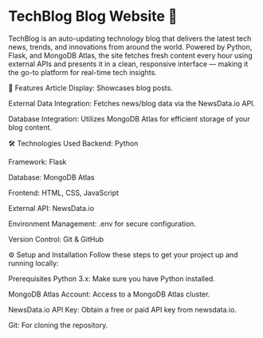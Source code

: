 # TechBlog Blog Website 📝
TechBlog is an auto-updating technology blog that delivers the latest tech news, trends, and innovations from around the world. Powered by Python, Flask, and MongoDB Atlas, the site fetches fresh content every hour using external APIs and presents it in a clean, responsive interface — making it the go-to platform for real-time tech insights.

🚀 Features
Article Display: Showcases blog posts.

External Data Integration: Fetches news/blog data via the NewsData.io API.

Database Integration: Utilizes MongoDB Atlas for efficient storage of your blog content.

🛠️ Technologies Used
Backend: Python

Framework: Flask

Database: MongoDB Atlas

Frontend: HTML, CSS, JavaScript

External API: NewsData.io

Environment Management: .env for secure configuration.

Version Control: Git & GitHub

⚙️ Setup and Installation
Follow these steps to get your project up and running locally:

Prerequisites
Python 3.x: Make sure you have Python installed.

MongoDB Atlas Account: Access to a MongoDB Atlas cluster.

NewsData.io API Key: Obtain a free or paid API key from newsdata.io.

Git: For cloning the repository.
